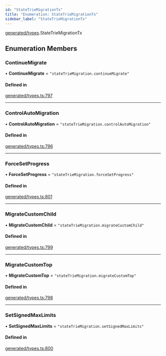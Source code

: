 ```yaml
---
id: "StateTrieMigrationTx"
title: "Enumeration: StateTrieMigrationTx"
sidebar_label: "StateTrieMigrationTx"
---
```


[generated/types](../../../../modules/Generated/Types/Types.md).StateTrieMigrationTx

## Enumeration Members

### ContinueMigrate

• **ContinueMigrate** = ``"stateTrieMigration.continueMigrate"``

#### Defined in

[generated/types.ts:797](https://github.com/PolymeshAssociation/polymesh-sdk/blob/fe2e6dd1d/src/generated/types.ts#L797)

___

### ControlAutoMigration

• **ControlAutoMigration** = ``"stateTrieMigration.controlAutoMigration"``

#### Defined in

[generated/types.ts:796](https://github.com/PolymeshAssociation/polymesh-sdk/blob/fe2e6dd1d/src/generated/types.ts#L796)

___

### ForceSetProgress

• **ForceSetProgress** = ``"stateTrieMigration.forceSetProgress"``

#### Defined in

[generated/types.ts:801](https://github.com/PolymeshAssociation/polymesh-sdk/blob/fe2e6dd1d/src/generated/types.ts#L801)

___

### MigrateCustomChild

• **MigrateCustomChild** = ``"stateTrieMigration.migrateCustomChild"``

#### Defined in

[generated/types.ts:799](https://github.com/PolymeshAssociation/polymesh-sdk/blob/fe2e6dd1d/src/generated/types.ts#L799)

___

### MigrateCustomTop

• **MigrateCustomTop** = ``"stateTrieMigration.migrateCustomTop"``

#### Defined in

[generated/types.ts:798](https://github.com/PolymeshAssociation/polymesh-sdk/blob/fe2e6dd1d/src/generated/types.ts#L798)

___

### SetSignedMaxLimits

• **SetSignedMaxLimits** = ``"stateTrieMigration.setSignedMaxLimits"``

#### Defined in

[generated/types.ts:800](https://github.com/PolymeshAssociation/polymesh-sdk/blob/fe2e6dd1d/src/generated/types.ts#L800)
